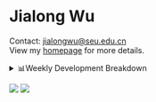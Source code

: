 #  Jialong Wu

Contact: jialongwu@seu.edu.cn<br>
View my [homepage](https://callanwu.github.io/) for more details.

<details><summary>📊Weekly Development Breakdown</summary>

<!--START_SECTION:waka-->

```txt
From: 01 August 2024 - To: 08 August 2024

Total Time: 22 hrs 56 mins

Python     15 hrs 57 mins  █████████████████▒░░░░░░░   69.55 %
Bash       3 hrs 21 mins   ███▓░░░░░░░░░░░░░░░░░░░░░   14.66 %
JSON       2 hrs 4 mins    ██▒░░░░░░░░░░░░░░░░░░░░░░   09.02 %
Other      1 hr 30 mins    █▓░░░░░░░░░░░░░░░░░░░░░░░   06.57 %
Markdown   1 min           ░░░░░░░░░░░░░░░░░░░░░░░░░   00.12 %
```

<!--END_SECTION:waka-->

[![wakatime](https://wakatime.com/badge/user/c6720b29-9431-4a60-bc9d-e1fb2b6bd65f.svg)](https://wakatime.com/@c6720b29-9431-4a60-bc9d-e1fb2b6bd65f)
</details>

[![](https://img.shields.io/badge/Google%20Scholar-4385FE.svg?&color=d6d6d6&style=flat-square&logo=google-scholar)](https://scholar.google.com/citations?user=6eg2m4YAAAAJ)
![](https://komarev.com/ghpvc/?username=callanwu)
